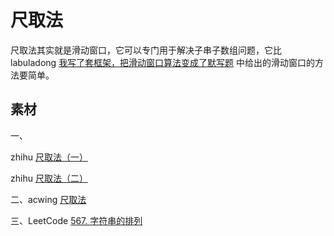 # 尺取法

尺取法其实就是滑动窗口，它可以专门用于解决子串子数组问题，它比 labuladong [我写了套框架，把滑动窗口算法变成了默写题](https://mp.weixin.qq.com/s/ioKXTMZufDECBUwRRp3zaA) 中给出的滑动窗口的方法要简单。

## 素材

一、

zhihu [尺取法（一）](https://zhuanlan.zhihu.com/p/31425915)

zhihu [尺取法（二）](https://zhuanlan.zhihu.com/p/31427570)

二、acwing [尺取法](https://www.acwing.com/blog/content/4409/)

三、LeetCode [567. 字符串的排列](https://leetcode-cn.com/problems/permutation-in-string/)  

